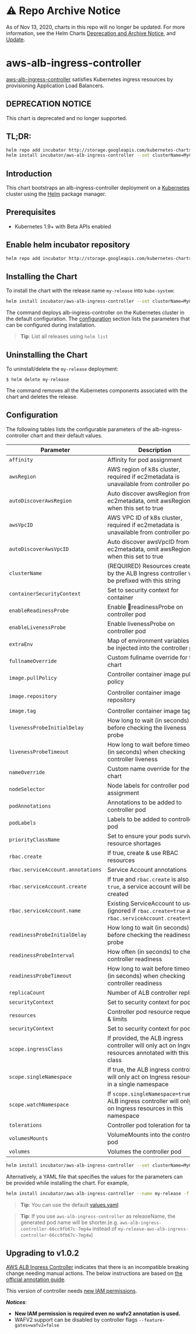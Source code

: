 # ⚠️ Repo Archive Notice

As of Nov 13, 2020, charts in this repo will no longer be updated.
For more information, see the Helm Charts [Deprecation and Archive Notice](https://github.com/helm/charts#%EF%B8%8F-deprecation-and-archive-notice), and [Update](https://helm.sh/blog/charts-repo-deprecation/).

# aws-alb-ingress-controller

[aws-alb-ingress-controller](https://github.com/kubernetes-sigs/aws-alb-ingress-controller) satisfies Kubernetes ingress resources by provisioning Application Load Balancers.

## DEPRECATION NOTICE

This chart is deprecated and no longer supported.

## TL;DR:
```bash
helm repo add incubator http://storage.googleapis.com/kubernetes-charts-incubator
helm install incubator/aws-alb-ingress-controller --set clusterName=MyClusterName --set autoDiscoverAwsRegion=true --set autoDiscoverAwsVpcID=true
```

## Introduction

This chart bootstraps an alb-ingress-controller deployment on a [Kubernetes](http://kubernetes.io) cluster using the [Helm](https://helm.sh) package manager.

## Prerequisites

- Kubernetes 1.9+ with Beta APIs enabled

## Enable helm incubator repository
```bash
helm repo add incubator http://storage.googleapis.com/kubernetes-charts-incubator
```

## Installing the Chart
To install the chart with the release name `my-release` into `kube-system`:

```bash
helm install incubator/aws-alb-ingress-controller --set clusterName=MyClusterName --set autoDiscoverAwsRegion=true --set autoDiscoverAwsVpcID=true --name my-release --namespace kube-system
```

The command deploys alb-ingress-controller on the Kubernetes cluster in the default configuration. The [configuration](#configuration) section lists the parameters that can be configured during installation.

> **Tip**: List all releases using `helm list`

## Uninstalling the Chart

To uninstall/delete the `my-release` deployment:

```console
$ helm delete my-release
```

The command removes all the Kubernetes components associated with the chart and deletes the release.

## Configuration

The following tables lists the configurable parameters of the alb-ingress-controller chart and their default values.

| Parameter                         | Description                                                                                                      | Default                                                                   |
| --------------------------------- | ---------------------------------------------------------------------------------------------------------------- | ------------------------------------------------------------------------- |
| `affinity`                        | Affinity for pod assignment                                                                                      | `{}`                                                                      |
| `awsRegion`                       | AWS region of k8s cluster, required if ec2metadata is unavailable from controller pod                            | `"us-east-2"`                                                             |
| `autoDiscoverAwsRegion`           | Auto discover awsRegion from ec2metadata, omit awsRegion when this set to true                                   | `false`                                                                   |
| `awsVpcID`                        | AWS VPC ID of k8s cluster, required if ec2metadata is unavailable from controller pod                            | `"vpc-xxx"`                                                               |
| `autoDiscoverAwsVpcID`            | Auto discover awsVpcID from ec2metadata, omit awsRegion when this set to true                                    | `false`                                                                   |
| `clusterName`                     | (REQUIRED) Resources created by the ALB Ingress controller will be prefixed with this string                     | `k8s`                                                                     |
| `containerSecurityContext`        | Set to security context for container                                                                            | `{}`                                                                      |
| `enableReadinessProbe`            | Enable readinessProbe on controller pod                                                                          | `false`                                                                   |
| `enableLivenessProbe`             | Enable livenessProbe on controller pod                                                                           | `false`                                                                   |
| `extraEnv`                        | Map of environment variables to be injected into the controller pod                                              | `{}`                                                                      |
| `fullnameOverride`                | Custom fullname override for the chart                                                                           | `""`                                                                      |
| `image.pullPolicy`                | Controller container image pull policy                                                                           | `IfNotPresent`                                                            |
| `image.repository`                | Controller container image repository                                                                            | `docker.io/amazon/aws-alb-ingress-controller`                             |
| `image.tag`                       | Controller container image tag                                                                                   | `v1.1.8`                                                                  |
| `livenessProbeInitialDelay`       | How long to wait (in seconds) before checking the liveness probe                                                 | `30`                                                                      |
| `livenessProbeTimeout`            | How long to wait before timeout (in seconds) when checking controller liveness                                   | `1`                                                                       |
| `nameOverride`                    | Custom name override for the chart                                                                               | `""`                                                                      |
| `nodeSelector`                    | Node labels for controller pod assignment                                                                        | `{}`                                                                      |
| `podAnnotations`                  | Annotations to be added to controller pod                                                                        | `{}`                                                                      |
| `podLabels`                       | Labels to be added to controller pod                                                                             | `{}`                                                                      |
| `priorityClassName`               | Set to ensure your pods survive resource shortages                                                               | `""`                                                                      |
| `rbac.create`                     | If true, create & use RBAC resources                                                                             | `true`                                                                    |
| `rbac.serviceAccount.annotations` | Service Account annotations                                                                                      | `{}`                                                                      |
| `rbac.serviceAccount.create`      | If true and `rbac.create` is also `true`, a service account will be created                                      | `true`                                                                    |
| `rbac.serviceAccount.name`        | Existing ServiceAccount to use (ignored if `rbac.create=true` and `rbac.serviceAccount.create=true`)             | `default`                                                                 |
| `readinessProbeInitialDelay`      | How long to wait (in seconds) before checking the readiness probe                                                | `30`                                                                      |
| `readinessProbeInterval`          | How often (in seconds) to check controller readiness                                                             | `60`                                                                      |
| `readinessProbeTimeout`           | How long to wait before timeout (in seconds) when checking controller readiness                                  | `3`                                                                       |
| `replicaCount`                    | Number of ALB controller replicas                                                                                | `1`                                                                       |
| `securityContext`                 | Set to security context for pod                                                                                  | `{}`                                                                      |
| `resources`                       | Controller pod resource requests & limits                                                                        | `{}`                                                                      |
| `securityContext`                 | Set to security context for pod                                                                                  | `{}`                                                                      |
| `scope.ingressClass`              | If provided, the ALB ingress controller will only act on Ingress resources annotated with this class             | `alb`                                                                     |
| `scope.singleNamespace`           | If true, the ALB ingress controller will only act on Ingress resources in a single namespace                     | `false` (watch all namespaces)                                            |
| `scope.watchNamespace`            | If `scope.singleNamespace=true`, the ALB ingress controller will only act on Ingress resources in this namespace | `""` (namespace of the ALB ingress controller)                            |
| `tolerations`                     | Controller pod toleration for taints                                                                             | `{}`                                                                      |
| `volumesMounts`                   | VolumeMounts into the controller pod                                                                             | `[]`                                                                      |
| `volumes`                         | Volumes the controller pod                                                                                       | `[]`                                                                      |

```bash
helm install incubator/aws-alb-ingress-controller --set clusterName=MyClusterName --set autoDiscoverAwsRegion=true --set autoDiscoverAwsVpcID=true --name my-release --namespace kube-system
```

Alternatively, a YAML file that specifies the values for the parameters can be provided while installing the chart. For example,

```bash
helm install incubator/aws-alb-ingress-controller --name my-release -f values.yaml
```

> **Tip**: You can use the default [values.yaml](values.yaml)

> **Tip**: If you use `aws-alb-ingress-controller` as releaseName, the generated pod name will be shorter.(e.g. `aws-alb-ingress-controller-66cc9fb67c-7mg4w` instead of `my-release-aws-alb-ingress-controller-66cc9fb67c-7mg4w`)

## Upgrading to v1.0.2
[AWS ALB Ingress Controller](https://github.com/kubernetes-sigs/aws-alb-ingress-controller) indicates that there is an incompatible breaking change needing manual actions. The below instructions are based on [the official annotation guide](https://github.com/kubernetes-sigs/aws-alb-ingress-controller/blob/master/docs/guide/ingress/annotation.md#wafv2).

This version of controller needs [new IAM permissions](https://github.com/kubernetes-sigs/aws-alb-ingress-controller/blob/0338ed144f584c7a7738b4bf1d8ca8c827e7abb0/docs/examples/iam-policy.json#L117-L126).

***Notices***:
- **New IAM permission is required even no wafv2 annotation is used.**
- WAFV2 support can be disabled by controller flags `--feature-gates=wafv2=false`
